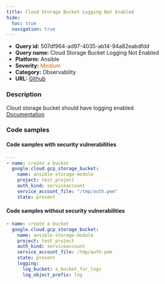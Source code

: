 ```yaml
---
title: Cloud Storage Bucket Logging Not Enabled
hide:
  toc: true
  navigation: true
---
```


<style>
  .highlight .hll {
    background-color: #ff171742;
  }
  .md-content {
    max-width: 1100px;
    margin: 0 auto;
  }
</style>

-   **Query id:** 507df964-ad97-4035-ab14-94a82eabdfdd
-   **Query name:** Cloud Storage Bucket Logging Not Enabled
-   **Platform:** Ansible
-   **Severity:** <span style="color:#C60">Medium</span>
-   **Category:** Observability
-   **URL:** [Github](https://github.com/Checkmarx/kics/tree/master/assets/queries/ansible/gcp/cloud_storage_bucket_logging_not_enabled)

### Description
Cloud storage bucket should have logging enabled<br>
[Documentation](https://docs.ansible.com/ansible/latest/collections/google/cloud/gcp_storage_bucket_module.html#parameter-logging)

### Code samples
#### Code samples with security vulnerabilities
```yaml title="Positive test num. 1 - yaml file" hl_lines="3"
---
- name: create a bucket
  google.cloud.gcp_storage_bucket:
    name: ansible-storage-module
    project: test_project
    auth_kind: serviceaccount
    service_account_file: "/tmp/auth.pem"
    state: present

```


#### Code samples without security vulnerabilities
```yaml title="Negative test num. 1 - yaml file"
- name: create a bucket
  google.cloud.gcp_storage_bucket:
    name: ansible-storage-module
    project: test_project
    auth_kind: serviceaccount
    service_account_file: /tmp/auth.pem
    state: present
    logging:
      log_bucket: a_bucket_for_logs
      log_object_prefix: log

```

